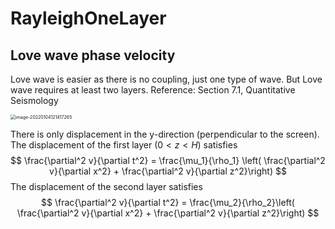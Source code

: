 # RayleighOneLayer

## Love wave phase velocity

Love wave is easier as there is no coupling, just one type of wave. But Love wave requires at least two layers. Reference: Section 7.1, Quantitative Seismology

<img src="/Users/xuyihe/Library/Application Support/typora-user-images/image-20220104121417265.png" alt="image-20220104121417265" style="zoom:50%;" />

There is only displacement in the y-direction (perpendicular to the screen). The displacement of the first layer ($0 < z < H$) satisfies
$$
\frac{\partial^2 v}{\partial t^2} = \frac{\mu_1}{\rho_1}
\left( \frac{\partial^2 v}{\partial x^2} + \frac{\partial^2 v}{\partial z^2}\right)
$$
The displacement of the second layer satisfies
$$
\frac{\partial^2 v}{\partial t^2} = \frac{\mu_2}{\rho_2}\left( \frac{\partial^2 v}{\partial x^2} + \frac{\partial^2 v}{\partial z^2}\right)
$$


​				
​					
